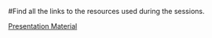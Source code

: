 #Find all the links to the resources used during the sessions.

[Presentation Material](http://tinyurl.com/stepupjmi)

